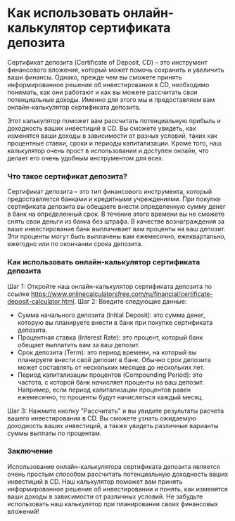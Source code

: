 Как использовать онлайн-калькулятор сертификата депозита
========================================================

Сертификат депозита (Certificate of Deposit, CD) – это инструмент финансового вложения, который может помочь сохранить и увеличить ваши финансы. Однако, прежде чем вы сможете принять информированное решение об инвестировании в CD, необходимо понимать, как они работают и как вы можете рассчитать свои потенциальные доходы. Именно для этого мы и предоставляем вам онлайн-калькулятор сертификата депозита.

Этот калькулятор поможет вам рассчитать потенциальную прибыль и доходность ваших инвестиций в CD. Вы сможете увидеть, как изменятся ваши доходы в зависимости от разных условий, таких как процентные ставки, сроки и периоды капитализации. Кроме того, наш калькулятор очень прост в использовании и доступен онлайн, что делает его очень удобным инструментом для всех.

### Что такое сертификат депозита?

Сертификат депозита – это тип финансового инструмента, который предоставляется банками и кредитными учреждениями. При покупке сертификата депозита вы обещаете внести определенную сумму денег в банк на определенный срок. В течение этого времени вы не сможете снять свои деньги из банка без штрафа. В качестве вознаграждения за ваше инвестирование банк выплачивает вам проценты на ваш депозит. Эти проценты могут быть выплачены вам ежемесячно, ежеквартально, ежегодно или по окончании срока депозита.

### Как использовать онлайн-калькулятор сертификата депозита

Шаг 1: Откройте наш онлайн-калькулятор сертификата депозита по ссылке <https://www.onlinecalculatorsfree.com/ru/financial/certificate-deposit-calculator.html>. Шаг 2: Введите следующие данные:

- Сумма начального депозита (Initial Deposit): это сумма денег, которую вы планируете внести в банк при покупке сертификата депозита.
- Процентная ставка (Interest Rate): это процент, который банк обещает выплатить вам за ваш депозит.
- Срок депозита (Term): это период времени, на который вы планируете внести свой депозит в банк. Обычно срок депозита может составлять от нескольких месяцев до нескольких лет.
- Период капитализации процентов (Compounding Period): это частота, с которой банк начисляет проценты на ваш депозит. Например, если период капитализации процентов равен ежемесячно, то проценты будут начисляться каждый месяц.

Шаг 3: Нажмите кнопку "Рассчитать" и вы увидите результаты расчета вашего инвестирования в CD. Вы сможете узнать ожидаемую доходность ваших инвестиций, а также увидеть различные варианты суммы выплаты по процентам.

### Заключение

Использование онлайн-калькулятора сертификата депозита является очень простым способом рассчитать потенциальную доходность ваших инвестиций в CD. Наш калькулятор поможет вам принять информированное решение об инвестировании и понять, как изменятся ваши доходы в зависимости от различных условий. Не забудьте использовать наш калькулятор при планировании своих финансовых вложений! 